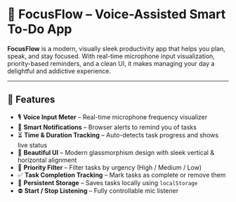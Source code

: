 # 🎯 FocusFlow – Voice-Assisted Smart To-Do App

**FocusFlow** is a modern, visually sleek productivity app that helps you plan, speak, and stay focused. With real-time microphone input visualization, priority-based reminders, and a clean UI, it makes managing your day a delightful and addictive experience.

---

## 🚀 Features

- 🎙️ **Voice Input Meter** – Real-time microphone frequency visualizer
- 🔔 **Smart Notifications** – Browser alerts to remind you of tasks
- ⏳ **Time & Duration Tracking** – Auto-detects task progress and shows live status
- 🎨 **Beautiful UI** – Modern glassmorphism design with sleek vertical & horizontal alignment
- 📅 **Priority Filter** – Filter tasks by urgency (High / Medium / Low)
- ✅ **Task Completion Tracking** – Mark tasks as complete or remove them
- 💾 **Persistent Storage** – Saves tasks locally using `localStorage`
- ⛔ **Start / Stop Listening** – Fully controllable mic listener
